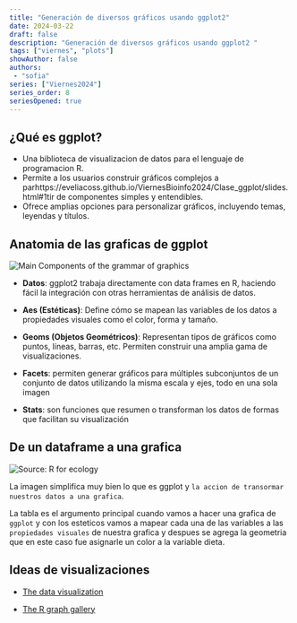 ```yaml
---
title: "Generación de diversos gráficos usando ggplot2"
date: 2024-03-22
draft: false
description: "Generación de diversos gráficos usando ggplot2 "
tags: ["viernes", "plots"]
showAuthor: false
authors:
 - "sofia"
series: ["Viernes2024"]
series_order: 8
seriesOpened: true
---
```


## ¿Qué es ggplot?

-   Una biblioteca de visualizacion de datos para el lenguaje de programacion R.
-   Permite a los usuarios construir gráficos complejos a parhttps://eveliacoss.github.io/ViernesBioinfo2024/Clase_ggplot/slides.html#1tir de componentes simples y entendibles.
-   Ofrece amplias opciones para personalizar gráficos, incluyendo temas, leyendas y títulos.

## Anatomia de las graficas de ggplot

![Main Components of the grammar of graphics](https://eveliacoss.github.io/ViernesBioinfo2024/Clase_ggplot/imagenes/anatomia.jpeg)

-   **Datos**: ggplot2 trabaja directamente con data frames en R, haciendo fácil la integración con otras herramientas de análisis de datos.

-   **Aes (Estéticas)**: Define cómo se mapean las variables de los datos a propiedades visuales como el color, forma y tamaño.

-   **Geoms (Objetos Geométricos)**: Representan tipos de gráficos como puntos, líneas, barras, etc. Permiten construir una amplia gama de visualizaciones.

-   **Facets**: permiten generar gráficos para múltiples
    subconjuntos de un conjunto de datos utilizando la misma escala y ejes,
    todo en una sola imagen

-   **Stats**: son funciones que resumen o transforman los datos de formas que facilitan su visualización

## De un dataframe a una grafica

![Source: R for ecology](https://eveliacoss.github.io/ViernesBioinfo2024/Clase_ggplot/imagenes/ggplot2_simplified.png)

La imagen simplifica muy bien lo que es ggplot y ```la accion de transormar nuestros datos a una grafica```.

La tabla es el argumento principal cuando vamos a hacer una grafica de ```ggplot``` y con los esteticos vamos a mapear cada una de las variables
a las ```propiedades visuales``` de nuestra grafica y despues se agrega la geometria que en este caso fue asignarle un color a la variable dieta.

## Ideas de visualizaciones

- [The data visualization](https://datavizcatalogue.com/#google_vignette)

- [The R graph gallery](https://r-graph-gallery.com/)

